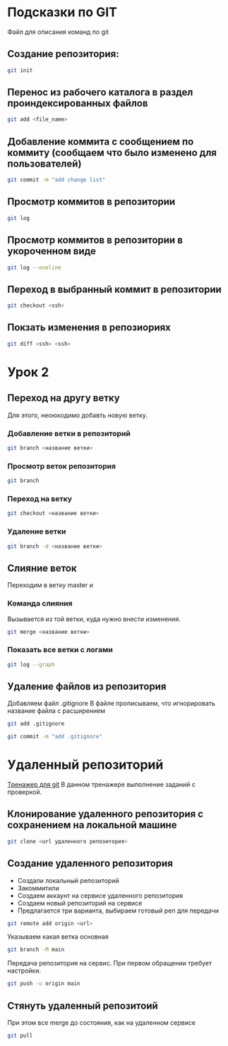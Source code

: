 # Подсказки по GIT
Файл для описания команд по git

## Создание репозитория:

```sh
git init 
```

## Перенос из рабочего каталога в раздел проиндексированных файлов

```sh
git add <file_name>
```

## Добавление коммита с сообщением по коммиту (сообщаем что было изменено для пользователей)

```sh
git commit -m "add change list"
```

## Просмотр коммитов в репозитории

```sh
git log
```

## Просмотр коммитов в репозитории в укороченном виде

```sh
git log --oneline
```

## Переход в выбранный коммит в репозитории

```sh
git checkout <ssh>
```

## Покзать изменения в репозиориях

```sh
git diff <ssh> <ssh>
```

# Урок 2

## Переход на другу ветку

Для этого, неоюходимо добавть новую ветку.

### Добавление ветки в репозиторий 

```sh
git branch <название ветки>
```

### Просмотр веток репозитория

```sh
git branch
```
### Переход на ветку

```sh
git checkout <название ветки>
```

### Удаление ветки

```sh
git branch -d <название ветки>
```

## Слияние веток

Переходим в ветку master и 

### Команда слияния
Вызывается из той ветки, куда нужно внести изменения.

```sh
git merge <название ветки>
```

### Показать все ветки с логами

```sh
git log --graph
```

## Удаление файлов из репозитория

Добавляем  файл .gitignore
В файле прописываем, что игнорировать название файла с расширением

```sh
git add .gitignore

git commit -m "add .gitignore"
```
# Удаленный репозиторий

 [Тренажер для git](https://learngitbranching.js.org/?locale=ru_RU "Тренажер для git")
В данном тренажере выполнение заданий с проверкой.

## Клонирование удаленного репозитория с сохранением на локальной машине 

```sh
git clone <url удаленного репозитория>
```

## Создание удаленного репозитория

* Создали локальный репозиторий
* Закоммитили
* Создаем аккаунт на сервисе удаленного репозитория
* Создаем новый репозиторий на сервисе
* Предлагается три варианта, выбираем готовый реп для передачи


```sh
git remote add origin <url>
```

Указываем какая ветка основная

```sh
git branch -M main
```

Передача репозитория на сервис. При первом обращении требует настройки.

```sh
git push -u origin main
```

## Стянуть удаленный репозитоий

При этом все merge до состояния, как на удаленном сервисе 

```sh
git pull
```
